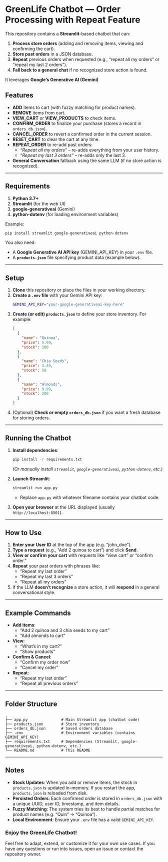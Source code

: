 # GreenLife Chatbot — Order Processing with Repeat Feature

This repository contains a **Streamlit**-based chatbot that can:

1. **Process store orders** (adding and removing items, viewing and confirming the cart).  
2. **Store past orders** in a JSON database.  
3. **Repeat** previous orders when requested (e.g., “repeat all my orders” or “repeat my last 2 orders”).  
4. **Fall back to a general chat** if no recognized store action is found.

It leverages **Google’s Generative AI (Gemini)** 
## Features

- **ADD** items to cart (with fuzzy matching for product names).  
- **REMOVE** items from cart.  
- **VIEW_CART** or **VIEW_PRODUCTS** to check items.  
- **CONFIRM_ORDER** to finalize your purchase (stores a record in `orders_db.json`).  
- **CANCEL_ORDER** to revert a confirmed order in the current session.  
- **RESET_CART** to clear the cart at any time.  
- **REPEAT_ORDER** to re-add past orders:
  - *“Repeat all my orders”* – re-adds everything from your user history.  
  - *“Repeat my last 3 orders”* – re-adds only the last 3.  
- **General Conversation** fallback using the same LLM (if no store action is recognized).

---

## Requirements

1. **Python 3.7+**  
2. **Streamlit** (for the web UI)  
3. **google-generativeai** (Gemini)  
4. **python-dotenv** (for loading environment variables)  

Example:

```bash
pip install streamlit google-generativeai python-dotenv
```

You also need:

- A **Google Generative AI API key** (GEMINI_API_KEY) in your `.env` file.
- A **`products.json`** file specifying product data (example below).

---

## Setup

1. **Clone** this repository or place the files in your working directory.  
2. **Create a `.env` file** with your Gemini API key:
   ```bash
   GEMINI_API_KEY="your-google-generativeai-key-here"
   ```
3. **Create (or edit) `products.json`** to define your store inventory. For example:
   ```json
   [
     {
       "name": "Quinoa",
       "price": 5.99,
       "stock": 100
     },
     {
       "name": "Chia Seeds",
       "price": 3.49,
       "stock": 50
     },
     {
       "name": "Almonds",
       "price": 9.99,
       "stock": 200
     }
   ]
   ```
4. (Optional) **Check or empty `orders_db.json`** if you want a fresh database for storing orders.

---

## Running the Chatbot

1. **Install dependencies**:
   ```bash
   pip install -r requirements.txt
   ```
   *(Or manually install `streamlit`, `google-generativeai`, `python-dotenv`, etc.)*

2. **Launch Streamlit**:
   ```bash
   streamlit run app.py
   ```
   - Replace `app.py` with whatever filename contains your chatbot code.

3. **Open your browser** at the URL displayed (usually `http://localhost:8501`).

---

## How to Use

1. **Enter your User ID** at the top of the app (e.g. “john_doe”).  
2. **Type a request** (e.g., “Add 2 quinoa to cart”) and click **Send**.  
3. **View or confirm your cart** with requests like “view cart” or “confirm order.”  
4. **Repeat** your past orders with phrases like:
   - “Repeat my last order”  
   - “Repeat my last 3 orders”  
   - “Repeat all my orders”  
5. If the LLM **doesn’t recognize** a store action, it will **respond** in a general conversational style.

---

## Example Commands

- **Add items**:  
  - “Add 2 quinoa and 3 chia seeds to my cart”  
  - “Add almonds to cart”  
- **View**:  
  - “What’s in my cart?”  
  - “Show products”  
- **Confirm & Cancel**:  
  - “Confirm my order now”  
  - “Cancel my order”  
- **Repeat**:  
  - “Repeat my last order”  
  - “Repeat all previous orders”  

---

## Folder Structure

```
.
├── app.py               # Main Streamlit app (chatbot code)
├── products.json        # Store inventory
├── orders_db.json       # Saved orders database
├── .env                 # Environment variables (contains GEMINI_API_KEY)
├── requirements.txt     # Dependencies (Streamlit, google-generativeai, python-dotenv, etc.)
└── README.md            # This README
```

---

## Notes

- **Stock Updates**: When you add or remove items, the stock in `products.json` is updated in-memory. If you restart the app, `products.json` is reloaded from disk.  
- **Persisted Orders**: Each confirmed order is stored in `orders_db.json` with a unique UUID, user ID, timestamp, and item details.  
- **Fuzzy Matching**: The system tries its best to handle partial matches for product names (e.g. “Quin” → “Quinoa”).  
- **Local Environment**: Ensure your `.env` file has a valid `GEMINI_API_KEY`.

### Enjoy the GreenLife Chatbot!

Feel free to adapt, extend, or customize it for your own use cases. If you have any questions or run into issues, open an issue or contact the repository owner.
